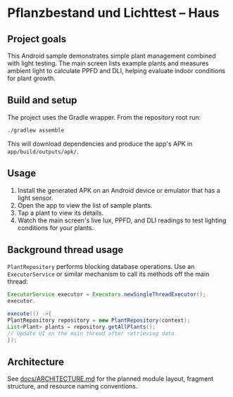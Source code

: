 # Pflanzbestand und Lichttest – Haus

## Project goals

This Android sample demonstrates simple plant management combined with light testing. The main
screen lists example plants and measures ambient light to calculate PPFD and DLI, helping evaluate
indoor conditions for plant growth.

## Build and setup

The project uses the Gradle wrapper. From the repository root run:

```bash
./gradlew assemble
```

This will download dependencies and produce the app's APK in `app/build/outputs/apk/`.

## Usage

1. Install the generated APK on an Android device or emulator that has a light sensor.
2. Open the app to view the list of sample plants.
3. Tap a plant to view its details.
4. Watch the main screen's live lux, PPFD, and DLI readings to test lighting conditions for your
   plants.

## Background thread usage

`PlantRepository` performs blocking database operations. Use an
`ExecutorService` or similar mechanism to call its methods off the main thread:

```java
ExecutorService executor = Executors.newSingleThreadExecutor();
executor.

execute(() ->{
PlantRepository repository = new PlantRepository(context);
List<Plant> plants = repository.getAllPlants();
// Update UI on the main thread after retrieving data.
});
```

## Architecture

See [docs/ARCHITECTURE.md](docs/ARCHITECTURE.md) for the planned module layout, fragment structure,
and resource naming conventions.
